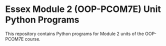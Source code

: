 # Essex Module 2 (OOP-PCOM7E) Unit Python Programs

This repository contains Python programs for Module 2 units of the OOP-PCOM7E course.
